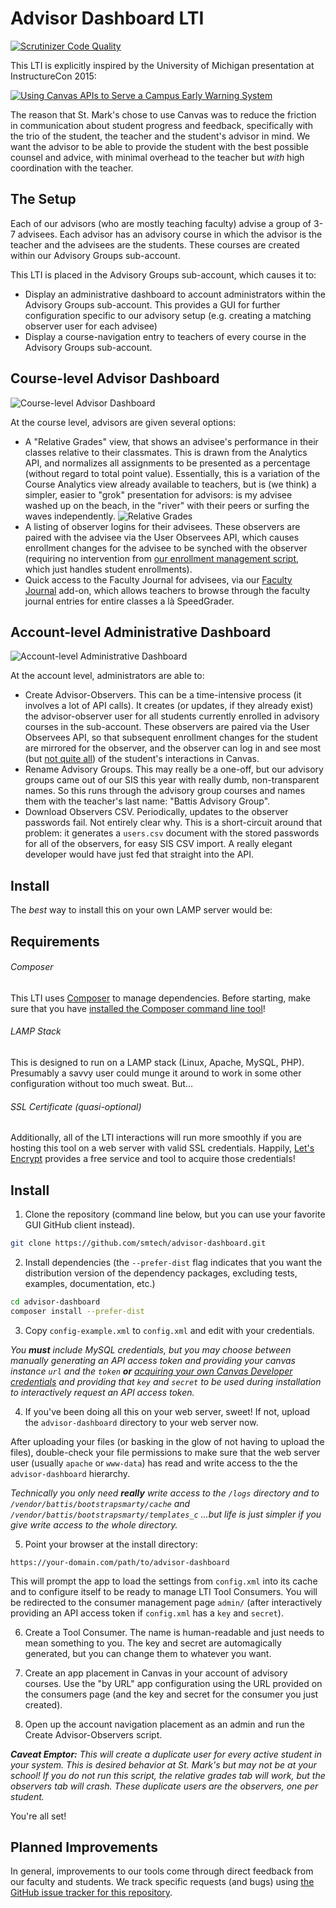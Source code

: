 # Advisor Dashboard LTI

[![Scrutinizer Code Quality](https://scrutinizer-ci.com/g/smtech/advisor-dashboard/badges/quality-score.png?b=master)](https://scrutinizer-ci.com/g/smtech/advisor-dashboard/?branch=master)

This LTI is explicitly inspired by the University of Michigan presentation at InstructureCon 2015:

[![Using Canvas APIs to Serve a Campus Early Warning System](http://img.youtube.com/vi/uqJ2hwsB92M/0.jpg)](https://www.youtube.com/watch?v=uqJ2hwsB92M)

The reason that St. Mark's chose to use Canvas was to reduce the friction in communication about student progress and feedback, specifically with the trio of the student, the teacher and the student's advisor in mind. We want the advisor to be able to provide the student with the best possible counsel and advice, with minimal overhead to the teacher but _with_ high coordination with the teacher.

## The Setup

Each of our advisors (who are mostly teaching faculty) advise a group of 3-7 advisees. Each advisor has an advisory course in which the advisor is the teacher and the advisees are the students. These courses are created within our Advisory Groups sub-account.

This LTI is placed in the Advisory Groups sub-account, which causes it to:

  - Display an administrative dashboard to account administrators within the Advisory Groups sub-account. This provides a GUI for further configuration specific to our advisory setup (e.g. creating a matching observer user for each advisee)
  - Display a course-navigation entry to teachers of every course in the Advisory Groups sub-account.

## Course-level Advisor Dashboard

![Course-level Advisor Dashboard](/images/course-level-dashboard.png)

At the course level, advisors are given several options:

  - A "Relative Grades" view, that shows an advisee's performance in their classes relative to their classmates. This is drawn from the Analytics API, and normalizes all assignments to be presented as a percentage (without regard to total point value). Essentially, this is a variation of the Course Analytics view already available to teachers, but is (we think) a simpler, easier to "grok" presentation for advisors: is my advisee washed up on the beach, in the "river" with their peers or surfing the waves independently. ![Relative Grades](/images/relative-grades.png)
  - A listing of observer logins for their advisees. These observers are paired with the advisee via the User Observees API, which causes enrollment changes for the advisee to be synched with the observer (requiring no intervention from [our enrollment management script](https://github.com/smtech/canvas-blackbaud-enrollment-automation), which just handles student enrollments).
  - Quick access to the Faculty Journal for advisees, via our [Faculty Journal](https://github.com/smtech/canvas-faculty-journal) add-on, which allows teachers to browse through the faculty journal entries for entire classes a là SpeedGrader.

## Account-level Administrative Dashboard

![Account-level Administrative Dashboard](/images/account-level-dashboard.png)

At the account level, administrators are able to:

  - Create Advisor-Observers. This can be a time-intensive process (it involves a lot of API calls). It creates (or updates, if they already exist) the advisor-observer user for all students currently enrolled in advisory courses in the sub-account. These observers are paired via the User Observees API, so that subsequent enrollment changes for the student are mirrored for the observer, and the observer can log in and see most (but [not quite all](https://community.canvaslms.com/docs/DOC-2272)) of the student's interactions in Canvas.
  - Rename Advisory Groups. This may really be a one-off, but our advisory groups came out of our SIS this year with really dumb, non-transparent names. So this runs through the advisory group courses and names them with the teacher's last name: "Battis Advisory Group".
  - Download Observers CSV. Periodically, updates to the observer passwords fail. Not entirely clear why. This is a short-circuit around that problem: it generates a `users.csv` document with the stored passwords for all of the observers, for easy SIS CSV import. A really elegant developer would have just fed that straight into the API.

## Install

 The _best_ way to install this on your own LAMP server would be:

## Requirements

###### Composer

This LTI uses [Composer](http://getcomposer.org) to manage dependencies. Before starting, make sure that you have [installed the Composer command line tool](https://getcomposer.org/doc/00-intro.md#installation-linux-unix-osx)!

###### LAMP Stack

This is designed to run on a LAMP stack (Linux, Apache, MySQL, PHP). Presumably a savvy user could munge it around to work in some other configuration without too much sweat. But…

###### SSL Certificate (quasi-optional)

Additionally, all of the LTI interactions will run more smoothly if you are hosting this tool on a web server with valid SSL credentials. Happily, [Let's Encrypt](https://letsencrypt.org/) provides a free service and tool to acquire those credentials!

## Install

  1. Clone the repository (command line below, but you can use your favorite GUI GitHub client instead).

  ```BASH
  git clone https://github.com/smtech/advisor-dashboard.git
  ```
  2. Install dependencies (the `--prefer-dist` flag indicates that you want the distribution version of the dependency packages, excluding tests, examples, documentation, etc.)

  ```BASH
  cd advisor-dashboard
  composer install --prefer-dist
  ```
  3. Copy `config-example.xml` to `config.xml` and edit with your credentials.

  _You **must** include MySQL credentials, but you may choose between manually generating an API access token and providing your canvas instance `url` and the `token` **or** [acquiring your own Canvas Developer credentials](https://canvas.instructure.com/doc/api/file.oauth.html#oauth2-flow-0) and providing that `key` and `secret` to be used during installation to interactively request an API access token._

  4. If you've been doing all this on your web server, sweet! If not, upload the `advisor-dashboard` directory to your web server now.

  After uploading your files (or basking in the glow of not having to upload the files), double-check your file permissions to make sure that the web server user (usually `apache` or `www-data`) has read and write access to the the `advisor-dashboard` hierarchy.

  _Technically you only need **really** write access to the `/logs` directory and to `/vendor/battis/bootstrapsmarty/cache` and `/vendor/battis/bootstrapsmarty/templates_c` …but life is just simpler if you give write access to the whole directory._

  5. Point your browser at the install directory:

  ```
  https://your-domain.com/path/to/advisor-dashboard
  ```

  This will prompt the app to load the settings from `config.xml` into its cache and to configure itself to be ready to manage LTI Tool Consumers. You will be redirected to the consumer management page `admin/` (after interactively providing an API access token if `config.xml` has a `key` and `secret`).

  6. Create a Tool Consumer. The name is human-readable and just needs to mean something to you. The key and secret are automagically generated, but you can change them to whatever you want.

  7. Create an app placement in Canvas in your account of advisory courses. Use the "by URL" app configuration using the URL provided on the consumers page (and the key and secret for the consumer you just created).

  8. Open up the account navigation placement as an admin and run the Create Advisor-Observers script.

  _**Caveat Emptor:** This will create a duplicate user for every active student in your system. This is desired behavior at St. Mark's but may not be at your school! If you do not run this script, the relative grades tab will work, but the observers tab will crash. These duplicate users are the observers, one per student._


  You're all set!

## Planned Improvements

In general, improvements to our tools come through direct feedback from our faculty and students. We track specific requests (and bugs) using [the GitHub issue tracker for this repository](https://github.com/smtech/advisor-dashboard/issues).
